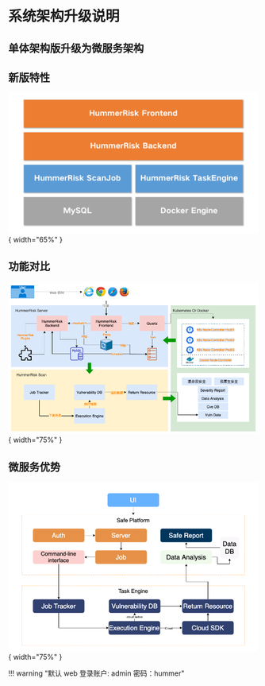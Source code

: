 # 系统架构升级说明

## 单体架构版升级为微服务架构

## 新版特性

![系统架构图](../img/index/架构.png){ width="65%" }

## 功能对比

![系统架构图](../img/architecture/功能原理.png){ width="75%" }

## 微服务优势

![系统架构图](../img/architecture/工作流程.png){ width="75%" }

!!! warning "默认 web 登录账户: admin 密码：hummer"
